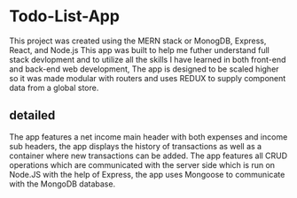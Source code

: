 # Todo-List-App
This project was created using the MERN stack or MonogDB, Express, React, and Node.js
This app was built to help me futher understand full stack devlopment and to utilize all the skills I have learned in both front-end and back-end web development, The app is designed to be scaled higher so it was made modular with routers and uses REDUX to supply component data from a global store.

## detailed
The app features a net income main header with both expenses and income sub headers, the app displays the history of transactions as well as a container where new transactions can be added. The app features all CRUD operations which are communicated with the server side which is run on Node.JS with the help of Express, the app uses Mongoose to communicate with the MongoDB database.
